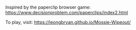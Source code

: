 Inspired by the paperclip browser game: https://www.decisionproblem.com/paperclips/index2.html

To play, visit:
https://leongbryan.github.io/Mossie-Wipeout/
